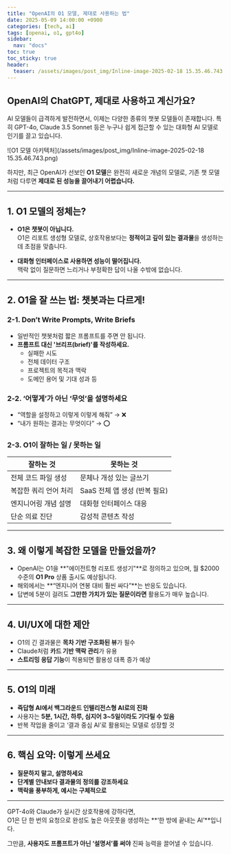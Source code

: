 ```yaml
---
title: "OpenAI의 O1 모델, 제대로 사용하는 법"
date: 2025-05-09 14:00:00 +0900
categories: [tech, ai]
tags: [openai, o1, gpt4o]
sidebar:
  nav: "docs"
toc: true 
toc_sticky: true
header:
  teaser: /assets/images/post_img/Inline-image-2025-02-18 15.35.46.743.png
---
```


## **OpenAI의 ChatGPT, 제대로 사용하고 계신가요?**

AI 모델들이 급격하게 발전하면서, 이제는 다양한 종류의 챗봇 모델들이 존재합니다. 특히 GPT-4o, Claude 3.5 Sonnet 등은 누구나 쉽게 접근할 수 있는 대화형 AI 모델로 인기를 끌고 있습니다.

![O1 모델 아키텍처](/assets/images/post_img/Inline-image-2025-02-18 15.35.46.743.png)

하지만, 최근 OpenAI가 선보인 **O1 모델**은 완전히 새로운 개념의 모델로, 기존 챗 모델처럼 다루면 **제대로 된 성능을 끌어내기 어렵습니다.**

---

## **1. O1 모델의 정체는?**

- **O1은 챗봇이 아닙니다.**  
  O1은 리포트 생성형 모델로, 상호작용보다는 **정적이고 깊이 있는 결과물**을 생성하는 데 초점을 맞춥니다.

- **대화형 인터페이스로 사용하면 성능이 떨어집니다.**  
  맥락 없이 질문하면 느리거나 부정확한 답이 나올 수밖에 없습니다.

---

## **2. O1을 잘 쓰는 법: 챗봇과는 다르게!**

### 2-1. Don’t Write Prompts, Write Briefs  
- 일반적인 챗봇처럼 짧은 프롬프트를 주면 안 됩니다.  
- **프롬프트 대신 '브리프(brief)'를 작성하세요.**
  - 실패한 시도
  - 전체 데이터 구조
  - 프로젝트의 목적과 맥락
  - 도메인 용어 및 기대 성과 등

### 2-2. ‘어떻게’가 아닌 ‘무엇’을 설명하세요  
- “역할을 설정하고 이렇게 이렇게 해줘” → ❌  
- “내가 원하는 결과는 무엇이다” → ⭕

### 2-3. O1이 잘하는 일 / 못하는 일

| 잘하는 것 | 못하는 것 |
|-----------|------------|
| 전체 코드 파일 생성 | 문체나 개성 있는 글쓰기 |
| 복잡한 쿼리 언어 처리 | SaaS 전체 앱 생성 (반복 필요) |
| 엔지니어링 개념 설명 | 대화형 인터페이스 대응 |
| 단순 의료 진단 | 감성적 콘텐츠 작성 |

---

## **3. 왜 이렇게 복잡한 모델을 만들었을까?**

- OpenAI는 O1을 **"에이전트형 리포트 생성기"**로 정의하고 있으며, 월 $2000 수준의 **O1 Pro** 상품 출시도 예상됩니다.
- 해외에서는 **“엔지니어 연봉 대비 훨씬 싸다”**는 반응도 있습니다.
- 답변에 5분이 걸려도 **그만한 가치가 있는 질문이라면** 활용도가 매우 높습니다.

---

## **4. UI/UX에 대한 제안**

- O1의 긴 결과물은 **목차 기반 구조화된 뷰**가 필수
- Claude처럼 **카드 기반 맥락 관리**가 유용
- **스트리밍 응답 기능**이 적용되면 활용성 대폭 증가 예상

---

## **5. O1의 미래**

- **즉답형 AI에서 백그라운드 인텔리전스형 AI로의 진화**
- 사용자는 **5분, 1시간, 하루, 심지어 3~5일이라도 기다릴 수 있음**
- 반복 작업을 줄이고 ‘결과 중심 AI’로 활용되는 모델로 성장할 것

---

## **6. 핵심 요약: 이렇게 쓰세요**

- **질문하지 말고, 설명하세요**
- **단계별 안내보다 결과물의 정의를 강조하세요**
- **맥락을 풍부하게, 예시는 구체적으로**

---

GPT-4o와 Claude가 실시간 상호작용에 강하다면,  
O1은 단 한 번의 요청으로 완성도 높은 아웃풋을 생성하는 **‘한 방에 끝내는 AI’**입니다.  

그만큼, **사용자도 프롬프트가 아닌 ‘설명서’를 써야** 진짜 능력을 끌어낼 수 있습니다.
